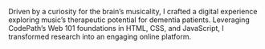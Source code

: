 Driven by a curiosity for the brain’s musicality, I crafted a digital experience exploring music’s therapeutic potential for dementia patients. Leveraging CodePath’s Web 101 foundations in HTML, CSS, and JavaScript, I transformed research into an engaging online platform.
